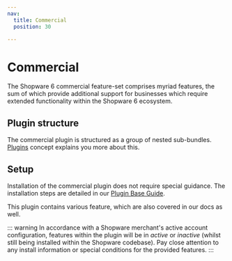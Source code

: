 ```yaml
---
nav:
  title: Commercial
  position: 30

---
```


# Commercial

The Shopware 6 commercial feature-set comprises myriad features, the sum of which provide additional support for businesses which require extended functionality within the Shopware 6 ecosystem.

## Plugin structure

The commercial plugin is structured as a group of nested sub-bundles. [Plugins](../../../concepts/extensions/plugins-concept) concept explains you more about this.

## Setup

Installation of the commercial plugin does not require special guidance. The installation steps are detailed in our [Plugin Base Guide](../../../guides/plugins/plugins/plugin-base-guide#install-your-plugin).

This plugin contains various feature, which are also covered in our docs as well.

::: warning
In accordance with a Shopware merchant's active account configuration, features within the plugin will be in *active* or *inactive* (whilst still being installed within the Shopware codebase). Pay close attention to any install information or special conditions for the provided features.
:::
